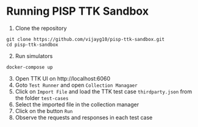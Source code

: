 # Running PISP TTK Sandbox

1. Clone the repository
```
git clone https://github.com/vijayg10/pisp-ttk-sandbox.git
cd pisp-ttk-sandbox
```
2. Run simulators
```
docker-compose up
```
3. Open TTK UI on http://localhost:6060
4. Goto `Test Runner` and open `Collection Managaer`
5. Click on `Import File` and load the TTK test case `thirdparty.json` from the folder `test-cases`
6. Select the imported file in the collection manager
7. Click on the button `Run`
8. Observe the requests and responses in each test case
